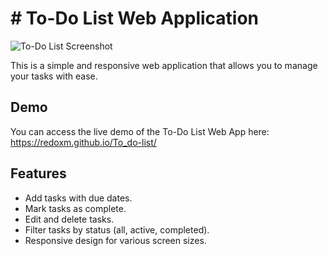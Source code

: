 # # To-Do List Web Application
![To-Do List Screenshot](""C:\Users\HP\Pictures\to-do.jpeg"")

This is a simple and responsive web application that allows you to manage your tasks with ease.
## Demo

You can access the live demo of the To-Do List Web App here: https://redoxm.github.io/To_do-list/

## Features

- Add tasks with due dates.
- Mark tasks as complete.
- Edit and delete tasks.
- Filter tasks by status (all, active, completed).
- Responsive design for various screen sizes.
